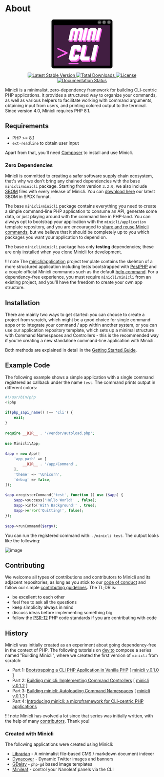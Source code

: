 # About
<p align="center">
<img src="./images/logo/minicli_logo_term_pink.png" align="center" alt="logo" title="Minicli logo" alt="Minicli Logo" width="200">
</p>

<p align="center">
    <a href="//packagist.org/packages/minicli/minicli">
        <img src="https://poser.pugx.org/minicli/minicli/v" alt="Latest Stable Version" title="Latest Stable Version">
    </a>
    <a href="//packagist.org/packages/minicli/minicli">
        <img src="https://poser.pugx.org/minicli/minicli/downloads" alt="Total Downloads" title="Total Downloads">
    </a>
    <a href="//packagist.org/packages/minicli/minicli">
        <img src="https://poser.pugx.org/minicli/minicli/license" alt="License" title="License">
    </a>
    <a href="https://docs.minicli.dev/en/latest/?badge=latest">
        <img src="https://readthedocs.org/projects/minicliphp/badge/?version=latest" alt="Documentation Status" title="Documentation Status">
    </a>
</p>

Minicli is a minimalist, zero-dependency framework for building CLI-centric PHP applications. It provides a structured way to organize your commands, as well as various helpers to facilitate working with command arguments, obtaining input from users, and printing colored output to the terminal. Since version 4.0, Minicli requires PHP 8.1.

## Requirements

- PHP >= 8.1
- `ext-readline` to obtain user input

Apart from that, you'll need [Composer](https://getcomposer.org/) to install and use Minicli.

### Zero Dependencies 
Minicli is committed to creating a safer software supply chain ecosystem, that's why we don't bring any chained dependencies with the base `minicli/minicli` package. Starting from version `3.2.0`, we also include [SBOM](https://en.wikipedia.org/wiki/Software_supply_chain) files with every release of Minicli. You can [download here](https://github.com/minicli/minicli/releases/download/4.0.0/minicli-build.spdx.json) our latest SBOM in SPDX format.

The base `minicli/minicli` package contains everything you need to create a simple command-line PHP application to consume an API, generate some data, or just playing around with the command line in PHP-land.
You can always opt to bootstrap your application with the `minicli/application` template repository, and you are encouraged to [share and reuse Minicli commands](/sharing_commands), but we believe that it should be completely up to you which packages you want your application to depend on.

The base `minicli/minicli` package has only **testing** dependencies; these are only installed when you clone Minicli for development.

!!! note 
    The [minicli/application](https://github.com/minicli/application) project template contains the skeleton of a more structured application including tests bootstrapped with [PestPHP](https://pestphp.com/) and a couple official Minicli commands such as the default [help command](https://github.com/minicli/command-help). 
    For a dependency-free experience, you must require `minicli/minicli` from an existing project, and you'll have the freedom to create your own app structure.

## Installation

There are mainly two ways to get started: you can choose to create a project from scratch, which might be a good choice for single command apps or to integrate your command / app within another system, or you can use our application repository template, which sets up a minimal structure with Command Namespaces and Controllers - this is the recommended way if you're creating a new standalone command-line application with Minicli.

Both methods are explained in detail in the [Getting Started Guide](/getting_started/creating-apps/).

## Example Code

The following example shows a simple application with a single command registered as callback under the name `test`. The command prints output in different colors:

```php
#!/usr/bin/php
<?php

if(php_sapi_name() !== 'cli') {
    exit;
}

require __DIR__ . '/vendor/autoload.php';

use Minicli\App;

$app = new App([
    'app_path' => [
        __DIR__ . '/app/Command',
    ],
    'theme' => '\Unicorn', 
    'debug' => false,
]);

$app->registerCommand('test', function () use ($app) {
    $app->success('Hello World!' , false);
    $app->info('With Background!' , true);
    $app->error('Quitting!', false);
});

$app->runCommand($argv);
```

You can run the registered command with: `./minicli test`. The output looks like the following:

![image](./images/output_index.png "Image of a terminal with the output of the code above.")

## Contributing

We welcome all types of contributions and contributors to Minicli and its adjacent repositories, as long as you stick to our [code of conduct](https://github.com/minicli/minicli/blob/main/CODE_OF_CONDUCT.md) and follow our simple [contributing guidelines](https://github.com/minicli/minicli/blob/main/CONTRIBUTING.md). The TL;DR is:

- be excellent to each other
- feel free to ask all the questions
- keep simplicity always in mind
- discuss ideas before implementing something big
- follow the [PSR-12](https://www.php-fig.org/psr/psr-12/) PHP code standards if you are contributing with code

## History

Minicli was initially created as an experiment about going dependency-free in the context of PHP. The following tutorials on [dev.to](https://dev.to/erikaheidi) compose a series named "Building Minicli", where we created the first version of `minicli` from scratch:

 - Part 1: [Bootstrapping a CLI PHP Application in Vanilla PHP](https://dev.to/erikaheidi/bootstrapping-a-cli-php-application-in-vanilla-php-4ee) [ [minicli v.0.1.0](https://github.com/erikaheidi/minicli/tree/0.1.0) ]
 - Part 2: [Building minicli: Implementing Command Controllers](https://dev.to/erikaheidi/php-in-the-command-line-implementing-command-controllers-13lh) [ [minicli v.0.1.2](https://github.com/erikaheidi/minicli/tree/0.1.2) ]
 - Part 3: [Building minicli: Autoloading Command Namespaces](https://dev.to/erikaheidi/building-minicli-autoloading-command-namespaces-3ljm) [ [minicli v.0.1.3](https://github.com/erikaheidi/minicli/tree/0.1.3) ]
 - Part 4: [Introducing minicli: a microframework for CLI-centric PHP applications](https://dev.to/erikaheidi/introducing-minicli-a-microframework-for-cli-centric-php-applications-44ik)

!!! note
    Minicli has evolved a lot since that series was initially written, with the help of many [contributors](https://github.com/minicli/minicli/blob/main/CONTRIBUTORS.md). Thank you!

### Created with Minicli

The following applications were created using Minicli:

- [Librarian](https://github.com/librarianphp/librarian) - A minimalist file-based CMS / markdown document indexer
- [Dynacover](https://github.com/erikaheidi/dynacover) - Dynamic Twitter images and banners
- [GDaisy](https://github.com/erikaheidi/gdaisy) - `php-gd` based image templates
- [Minileaf](https://github.com/erikaheidi/minileaf) - control your Nanoleaf panels via the CLI
